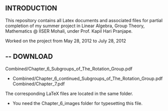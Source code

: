 INTRODUCTION
--
This repository contains all Latex documents and associated files for partial completion of my summer project in Linear Algebra, Group Theory, Mathematics @ IISER Mohali, under Prof. Kapil Hari Pranjape.

Worked on the project from May 28, 2012 to July 28, 2012

--
DOWNLOAD
--
  Combined/Chapter_6_Subgroups_of_The_Rotation_Group.pdf
* Combined/Chapter_6_continued_Subgroups_of_The_Rotation_Group.pdf
  Combined/Chapter_7.pdf

The corresponding LaTeX files are located in the same folder. 
* You need the Chapter_6_images folder for typesetting this file.
